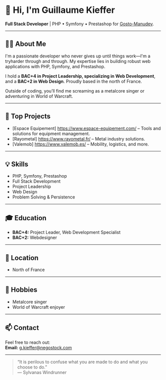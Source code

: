 # 👋 Hi, I'm Guillaume Kieffer

**Full Stack Developer** | PHP • Symfony • Prestashop for [Gosto-Manudev](https://github.com/Gosto-Manudev).

---

## 🧑‍💻 About Me

I'm a passionate developer who never gives up until things work—I'm a tryharder through and through. My expertise lies in building robust web applications with PHP, Symfony, and Prestashop.

I hold a **BAC+4 in Project Leadership, specializing in Web Development**, and a **BAC+2 in Web Design**. Proudly based in the north of France.

Outside of coding, you’ll find me screaming as a metalcore singer or adventuring in World of Warcraft.

---

## 🚀 Top Projects
- [Espace Equipement] https://www.espace-equipement.com/ – Tools and solutions for equipment management.
- [Rayometal] https://www.rayometal.fr/ – Metal industry solutions.
- [Valemob] https://www.valemob.es/ – Mobility, logistics, and more.
---

## 💡 Skills

- PHP, Symfony, Prestashop
- Full Stack Development
- Project Leadership
- Web Design
- Problem Solving & Persistence

---

## 🎓 Education

- **BAC+4:** Project Leader, Web Development Specialist
- **BAC+2:** Webdesigner

---

## 📍 Location

- North of France

---

## 🎤 Hobbies

- Metalcore singer
- World of Warcraft enjoyer

---

## 📫 Contact

Feel free to reach out:  
**Email:** g.kieffer@negostock.com

---

> “It is perilous to confuse what you are made to do and what you choose to do.”  
> — Sylvanas Windrunner
